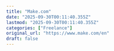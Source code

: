 ```yaml
---
title: "Make.com"
date: "2025-09-30T00:11:40.355Z"
lastmod: "2025-09-30T00:11:40.355Z"
categories: ["Freelance"]
original_url: "https://www.make.com/en"
draft: false
---
```

